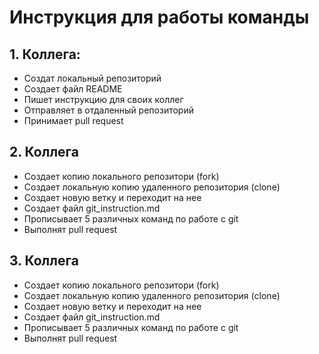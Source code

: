 # Инструкция для работы команды 
 ## 1. Коллега:
* Создат локальный репозиторий 
* Создает файл README 
* Пишет инструкцию для своих коллег
* Отправляет в отдаленный репозиторий 
* Принимает pull request
 ## 2. Коллега
 * Создает копию локального репозитори (fork)
 * Создает локальную копию удаленного репозитория (clone)
 * Создает новую ветку и переходит на нее 
 * Создает файл git_instruction.md
 * Прописывает 5 различных команд по работе с git 
 * Выполнят pull request
  ## 3. Коллега 
 * Создает копию локального репозитори (fork)
 * Создает локальную копию удаленного репозитория (clone)
 * Создает новую ветку и переходит на нее 
 * Создает файл git_instruction.md
 * Прописывает 5 различных команд по работе с git 
 * Выполнят pull request
 